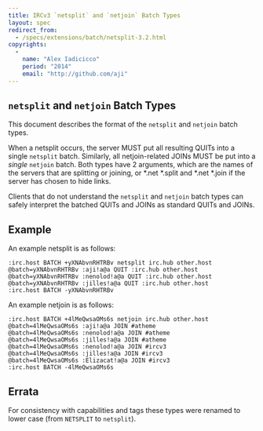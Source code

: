 ```yaml
---
title: IRCv3 `netsplit` and `netjoin` Batch Types
layout: spec
redirect_from:
  - /specs/extensions/batch/netsplit-3.2.html
copyrights:
  -
    name: "Alex Iadicicco"
    period: "2014"
    email: "http://github.com/aji"
---
```

## `netsplit` and `netjoin` Batch Types

This document describes the format of the `netsplit` and `netjoin` batch
types.

When a netsplit occurs, the server MUST put all resulting QUITs into
a single `netsplit` batch. Similarly, all netjoin-related JOINs MUST be
put into a *single* `netjoin` batch. Both types have 2 arguments, which are
the names of the servers that are splitting or joining, or *.net *.split
and *.net *.join if the server has chosen to hide links.

Clients that do not understand the `netsplit` and `netjoin` batch types
can safely interpret the batched QUITs and JOINs as standard QUITs
and JOINs.

## Example

An example netsplit is as follows:

    :irc.host BATCH +yXNAbvnRHTRBv netsplit irc.hub other.host
    @batch=yXNAbvnRHTRBv :aji!a@a QUIT :irc.hub other.host
    @batch=yXNAbvnRHTRBv :nenolod!a@a QUIT :irc.hub other.host
    @batch=yXNAbvnRHTRBv :jilles!a@a QUIT :irc.hub other.host
    :irc.host BATCH -yXNAbvnRHTRBv

An example netjoin is as follows:

    :irc.host BATCH +4lMeQwsaOMs6s netjoin irc.hub other.host
    @batch=4lMeQwsaOMs6s :aji!a@a JOIN #atheme
    @batch=4lMeQwsaOMs6s :nenolod!a@a JOIN #atheme
    @batch=4lMeQwsaOMs6s :jilles!a@a JOIN #atheme
    @batch=4lMeQwsaOMs6s :nenolod!a@a JOIN #ircv3
    @batch=4lMeQwsaOMs6s :jilles!a@a JOIN #ircv3
    @batch=4lMeQwsaOMs6s :Elizacat!a@a JOIN #ircv3
    :irc.host BATCH -4lMeQwsaOMs6s

## Errata

For consistency with capabilities and tags these types were renamed to lower case
(from `NETSPLIT` to `netsplit`).

